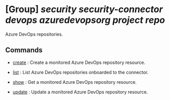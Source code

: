 # [Group] _security security-connector devops azuredevopsorg project repo_

Azure DevOps repositories.

## Commands

- [create](/Commands/security/security-connector/devops/azuredevopsorg/project/repo/_create.md)
: Create a monitored Azure DevOps repository resource.

- [list](/Commands/security/security-connector/devops/azuredevopsorg/project/repo/_list.md)
: List Azure DevOps repositories onboarded to the connector.

- [show](/Commands/security/security-connector/devops/azuredevopsorg/project/repo/_show.md)
: Get a monitored Azure DevOps repository resource.

- [update](/Commands/security/security-connector/devops/azuredevopsorg/project/repo/_update.md)
: Update a monitored Azure DevOps repository resource.
